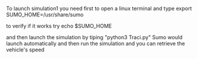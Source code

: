 To launch simulation1 you need first to open a linux terminal and type 
export SUMO_HOME=/usr/share/sumo

to verify if it works try echo $SUMO_HOME

and then launch the simulation by tiping "python3 Traci.py"
Sumo would launch automatically and then run the simulation and you can retrieve the vehicle's speed
